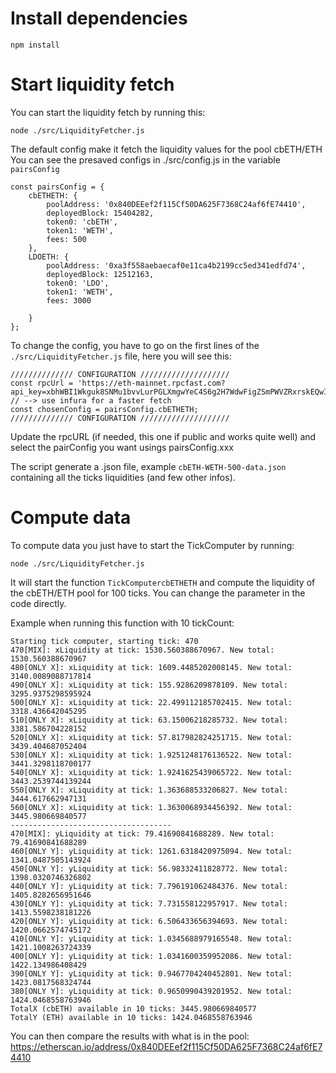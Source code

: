 # Install dependencies

`npm install`

# Start liquidity fetch

You can start the liquidity fetch by running this:

`node ./src/LiquidityFetcher.js`

The default config make it fetch the liquidity values for the pool cbETH/ETH
You can see the presaved configs in ./src/config.js in the variable `pairsConfig`

```
const pairsConfig = {
    cbETHETH: {
        poolAddress: '0x840DEEef2f115Cf50DA625F7368C24af6fE74410',
        deployedBlock: 15404282,
        token0: 'cbETH',
        token1: 'WETH',
        fees: 500
    },
    LDOETH: {
        poolAddress: '0xa3f558aebaecaf0e11ca4b2199cc5ed341edfd74',
        deployedBlock: 12512163,
        token0: 'LDO',
        token1: 'WETH',
        fees: 3000
        
    }
};
```

To change the config, you have to go on the first lines of the `./src/LiquidityFetcher.js` file, here you will see this:

```
////////////// CONFIGURATION ////////////////////
const rpcUrl = 'https://eth-mainnet.rpcfast.com?api_key=xbhWBI1Wkguk8SNMu1bvvLurPGLXmgwYeC4S6g2H7WdwFigZSmPWVZRxrskEQwIf'; // --> use infura for a faster fetch
const chosenConfig = pairsConfig.cbETHETH;
////////////// CONFIGURATION ////////////////////
```

Update the rpcURL (if needed, this one if public and works quite well)
and select the pairConfig you want usings pairsConfig.xxx

The script generate a .json file, example `cbETH-WETH-500-data.json` containing all the ticks liquidities (and few other infos).

# Compute data

To compute data you just have to start the TickComputer by running:

`node ./src/LiquidityFetcher.js`

It will start the function `TickComputercbETHETH` and compute the liquidity of the cbETH/ETH pool for 100 ticks. You can change the parameter in the code directly.

Example when running this function with 10 tickCount:

```
Starting tick computer, starting tick: 470
470[MIX]: xLiquidity at tick: 1530.560388670967. New total: 1530.560388670967
480[ONLY X]: xLiquidity at tick: 1609.4485202008145. New total: 3140.0089088717814
490[ONLY X]: xLiquidity at tick: 155.9286209878109. New total: 3295.9375298595924
500[ONLY X]: xLiquidity at tick: 22.499112185702415. New total: 3318.436642045295
510[ONLY X]: xLiquidity at tick: 63.15006218285732. New total: 3381.586704228152
520[ONLY X]: xLiquidity at tick: 57.817982824251715. New total: 3439.404687052404
530[ONLY X]: xLiquidity at tick: 1.9251248176136522. New total: 3441.3298118700177
540[ONLY X]: xLiquidity at tick: 1.9241625439065722. New total: 3443.2539744139244
550[ONLY X]: xLiquidity at tick: 1.363688533206827. New total: 3444.617662947131
560[ONLY X]: xLiquidity at tick: 1.3630068934456392. New total: 3445.980669840577
------------------------------------
470[MIX]: yLiquidity at tick: 79.41690841688289. New total: 79.41690841688289
460[ONLY Y]: yLiquidity at tick: 1261.6318420975094. New total: 1341.0487505143924
450[ONLY Y]: yLiquidity at tick: 56.98332411828772. New total: 1398.0320746326802
440[ONLY Y]: yLiquidity at tick: 7.796191062484376. New total: 1405.8282656951646
430[ONLY Y]: yLiquidity at tick: 7.731558122957917. New total: 1413.5598238181226
420[ONLY Y]: yLiquidity at tick: 6.506433656394693. New total: 1420.0662574745172
410[ONLY Y]: yLiquidity at tick: 1.0345688979165548. New total: 1421.1008263724339
400[ONLY Y]: yLiquidity at tick: 1.0341600359952086. New total: 1422.134986408429
390[ONLY Y]: yLiquidity at tick: 0.9467704240452801. New total: 1423.0817568324744
380[ONLY Y]: yLiquidity at tick: 0.9650990439201952. New total: 1424.0468558763946
TotalX (cbETH) available in 10 ticks: 3445.980669840577
TotalY (ETH) available in 10 ticks: 1424.0468558763946
```

You can then compare the results with what is in the pool: https://etherscan.io/address/0x840DEEef2f115Cf50DA625F7368C24af6fE74410
